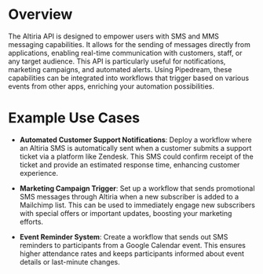 # Overview

The Altiria API is designed to empower users with SMS and MMS messaging capabilities. It allows for the sending of messages directly from applications, enabling real-time communication with customers, staff, or any target audience. This API is particularly useful for notifications, marketing campaigns, and automated alerts. Using Pipedream, these capabilities can be integrated into workflows that trigger based on various events from other apps, enriching your automation possibilities.

# Example Use Cases

- **Automated Customer Support Notifications**: Deploy a workflow where an Altiria SMS is automatically sent when a customer submits a support ticket via a platform like Zendesk. This SMS could confirm receipt of the ticket and provide an estimated response time, enhancing customer experience.

- **Marketing Campaign Trigger**: Set up a workflow that sends promotional SMS messages through Altiria when a new subscriber is added to a Mailchimp list. This can be used to immediately engage new subscribers with special offers or important updates, boosting your marketing efforts.

- **Event Reminder System**: Create a workflow that sends out SMS reminders to participants from a Google Calendar event. This ensures higher attendance rates and keeps participants informed about event details or last-minute changes.
